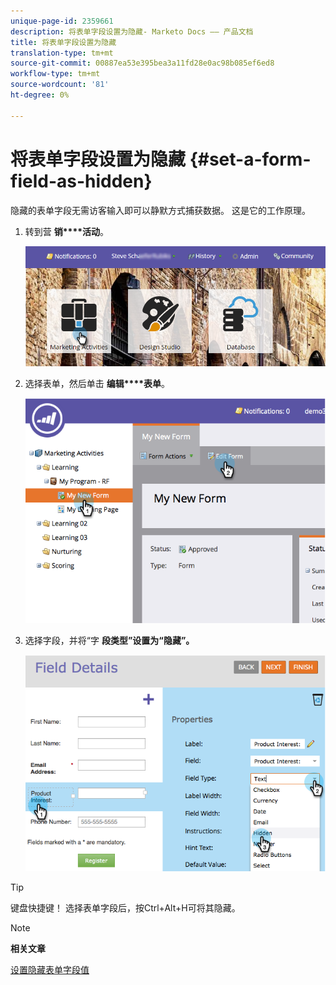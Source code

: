 ```yaml
---
unique-page-id: 2359661
description: 将表单字段设置为隐藏- Marketo Docs —— 产品文档
title: 将表单字段设置为隐藏
translation-type: tm+mt
source-git-commit: 00887ea53e395bea3a11fd28e0ac98b085ef6ed8
workflow-type: tm+mt
source-wordcount: '81'
ht-degree: 0%

---
```



# 将表单字段设置为隐藏 {#set-a-form-field-as-hidden}

隐藏的表单字段无需访客输入即可以静默方式捕获数据。 这是它的工作原理。

1. 转到营 **销****活动**。

   ![](assets/login-marketing-activities-3.png)

1. 选择表单，然后单击 **编辑****表单**。

   ![](assets/image2014-9-15-12-3a58-3a47.png)

1. 选择字段，并将“字 **段类****型****”设置为“隐藏”。**

   ![](assets/image2014-9-15-12-3a58-3a56.png)

>[!TIP]
>
>键盘快捷键！ 选择表单字段后，按Ctrl+Alt+H可将其隐藏。

>[!NOTE]
>
>**相关文章**
>
>[设置隐藏表单字段值](set-a-hidden-form-field-value.md)

